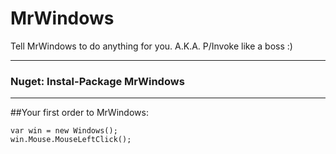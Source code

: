 MrWindows
=========
Tell MrWindows to do anything for you. A.K.A. P/Invoke like a boss :)

---
### Nuget: Instal-Package MrWindows
---

##Your first order to MrWindows:
```
var win = new Windows();
win.Mouse.MouseLeftClick();
```
